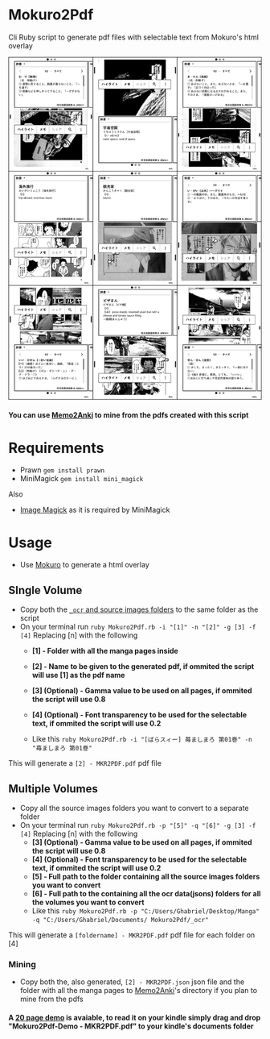# Mokuro2Pdf
Cli Ruby script to generate pdf files with selectable text from Mokuro's html overlay

<img src="img/Mokuro2Pdf on Kindle.png" width=auto heigth=auto>

#### You can use [Memo2Anki](https://github.com/Kartoffel0/Memo2Anki) to mine from the pdfs created with this script

# Requirements
- Prawn `gem install prawn`
- MiniMagick `gem install mini_magick`

Also
- [Image Magick](https://imagemagick.org/script/download.php) as it is required by MiniMagick

# Usage
- Use [Mokuro](https://github.com/kha-white/mokuro) to generate a html overlay

## SIngle Volume
- Copy both the [`_ocr` and source images folders](https://github.com/Kartoffel0/Mokuro2Pdf/blob/master/img/folders.JPG) to the same folder as the script
- On your terminal run `ruby Mokuro2Pdf.rb -i "[1]" -n "[2]" -g [3] -f [4]` Replacing [n] with the following
  - **[1] - Folder with all the manga pages inside**

  - **[2] - Name to be given to the generated pdf, if ommited the script will use [1] as the pdf name**

  - **[3] (Optional) - Gamma value to be used on all pages, if ommited the script will use 0.8**

  - **[4] (Optional) - Font transparency to be used for the selectable text, if ommited the script will use 0.2**
  - Like this `ruby Mokuro2Pdf.rb -i "[ばらスィー] 苺ましまろ 第01巻" -n "苺ましまろ 第01巻"`
 
 This will generate a `[2] - MKR2PDF.pdf` pdf file

## Multiple Volumes
- Copy all the source images folders you want to convert to a separate folder
- On your terminal run `ruby Mokuro2Pdf.rb -p "[5]" -q "[6]" -g [3] -f [4]` Replacing [n] with the following
  - **[3] (Optional) - Gamma value to be used on all pages, if ommited the script will use 0.8**
  - **[4] (Optional) - Font transparency to be used for the selectable text, if ommited the script will use 0.2**
  - **[5] - Full path to the folder containing all the source images folders you want to convert**
  - **[6] - Full path to the containing all the ocr data(jsons) folders for all the volumes you want to convert**
  - Like this `ruby Mokuro2Pdf.rb -p "C:/Users/Ghabriel/Desktop/Manga" -q "C:/Users/Ghabriel/Documents/
Mokuro2Pdf/_ocr"`

This will generate a `[foldername] - MKR2PDF.pdf` pdf file for each folder on [4]

### Mining
- Copy both the, also generated, `[2] - MKR2PDF.json` json file and the folder with all the manga pages to [Memo2Anki](https://github.com/Kartoffel0/Memo2Anki)'s directory if you plan to mine from the pdfs

#### A [20 page demo](https://github.com/Kartoffel0/Mokuro2Pdf/blob/master/Mokuro2Pdf-Demo%20-%20MKR2PDF.pdf) is avaiable, to read it on your kindle simply drag and drop "Mokuro2Pdf-Demo - MKR2PDF.pdf" to your kindle's documents folder
